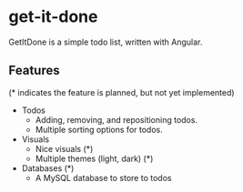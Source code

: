 # get-it-done

GetItDone is a simple todo list, written with Angular.

## Features

(* indicates the feature is planned, but not yet implemented)

* Todos
  * Adding, removing, and repositioning todos.
  * Multiple sorting options for todos.
* Visuals
  * Nice visuals (*)
  * Multiple themes (light, dark) (*)
* Databases (*)
  * A MySQL database to store to todos
